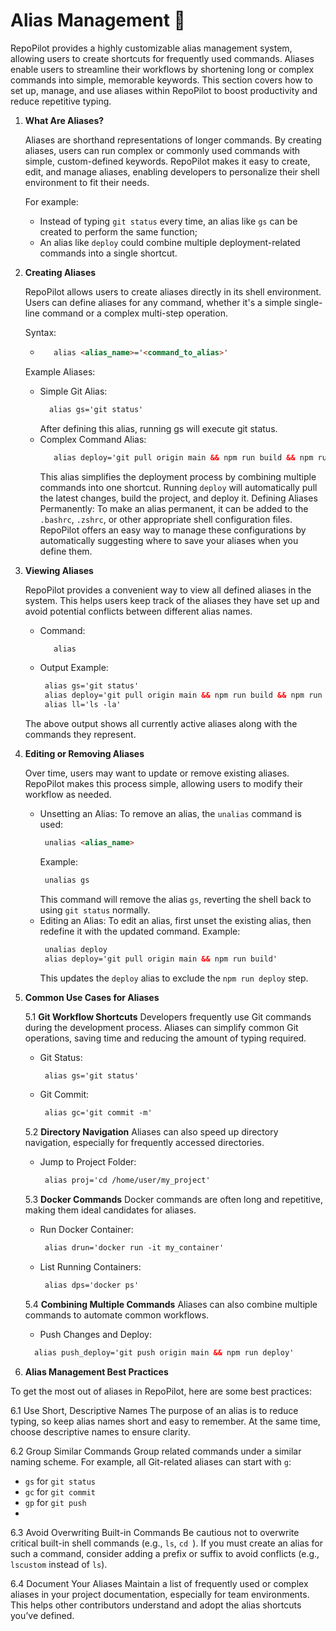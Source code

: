 # Alias Management 📝

RepoPilot provides a highly customizable alias management system, allowing users to create shortcuts for frequently used commands. Aliases enable users to streamline their workflows by shortening long or complex commands into simple, memorable keywords. 
This section covers how to set up, manage, and use aliases within RepoPilot to boost productivity and reduce repetitive typing.

1. **What Are Aliases?**

   Aliases are shorthand representations of longer commands. By creating aliases, users can run complex or commonly used commands with simple, custom-defined keywords. RepoPilot makes it easy to create, edit, and manage aliases,
   enabling developers to personalize their shell environment to fit their needs.

   For example:
   - Instead of typing ``` git status ``` every time, an alias like ``` gs ``` can be created to perform the same function;
   - An alias like ``` deploy ``` could combine multiple deployment-related commands into a single shortcut.
2. **Creating Aliases**

   RepoPilot allows users to create aliases directly in its shell environment. Users can define aliases for any command, whether it's a simple single-line command or a complex multi-step operation.

   Syntax:
   - ```html
        alias <alias_name>='<command_to_alias>'
     ```
   Example Aliases:
   - Simple Git Alias:
     ```html
       alias gs='git status'
     ```
     After defining this alias, running gs will execute git status.
   - Complex Command Alias:
     ```html
        alias deploy='git pull origin main && npm run build && npm run deploy'
     ```
     This alias simplifies the deployment process by combining multiple commands into one shortcut. Running ``` deploy ``` will automatically pull the latest changes, build the project, and deploy it.
     Defining Aliases Permanently:
     To make an alias permanent, it can be added to the ``` .bashrc ```, ``` .zshrc ```, or other appropriate shell configuration files.
     RepoPilot offers an easy way to manage these configurations by automatically suggesting where to save your aliases when you define them.
3. **Viewing Aliases**

   RepoPilot provides a convenient way to view all defined aliases in the system. This helps users keep track of the aliases they have set up and avoid potential conflicts between different alias names.
   - Command:
     ```html
        alias
     ```
   - Output Example:
     ```html
      alias gs='git status'
      alias deploy='git pull origin main && npm run build && npm run deploy'
      alias ll='ls -la'
     ```
   The above output shows all currently active aliases along with the commands they represent.
4. **Editing or Removing Aliases**

   Over time, users may want to update or remove existing aliases. RepoPilot makes this process simple, allowing users to modify their workflow as needed.

   - Unsetting an Alias:
     To remove an alias, the ``` unalias ``` command is used:
     ```html
      unalias <alias_name>
     ```
     Example:
     ```html
      unalias gs
     ```
     This command will remove the alias ``` gs ```, reverting the shell back to using ``` git status ``` normally.
   - Editing an Alias:
     To edit an alias, first unset the existing alias, then redefine it with the updated command.
     Example:
     ```html
      unalias deploy
      alias deploy='git pull origin main && npm run build'
     ```
     This updates the ``` deploy ``` alias to exclude the ``` npm run deploy ``` step.
5. **Common Use Cases for Aliases**

    5.1 **Git Workflow Shortcuts**
   Developers frequently use Git commands during the development process. Aliases can simplify common Git operations, saving time and reducing the amount of typing required.
   - Git Status:
     ```html
      alias gs='git status'
     ```
   - Git Commit:
     ```html
      alias gc='git commit -m'
     ```
   5.2 **Directory Navigation**
   Aliases can also speed up directory navigation, especially for frequently accessed directories.
   - Jump to Project Folder:
     ```html
      alias proj='cd /home/user/my_project'
     ```
   5.3 **Docker Commands**
   Docker commands are often long and repetitive, making them ideal candidates for aliases.
   - Run Docker Container:
     ```html
      alias drun='docker run -it my_container'
     ```
   - List Running Containers:
     ```html
      alias dps='docker ps'
     ```
   5.4 **Combining Multiple Commands**
   Aliases can also combine multiple commands to automate common workflows.
   - Push Changes and Deploy:
    ```html
      alias push_deploy='git push origin main && npm run deploy'
    ```
6. **Alias Management Best Practices**
 
 To get the most out of aliases in RepoPilot, here are some best practices:
 
 6.1 Use Short, Descriptive Names
   The purpose of an alias is to reduce typing, so keep alias names short and easy to remember. At the same time, choose descriptive names to ensure clarity.
   
 6.2 Group Similar Commands
   Group related commands under a similar naming scheme. For example, all Git-related aliases can start with ``` g ```:
   - ``` gs ``` for ``` git status ```
   - ``` gc ``` for ``` git commit ```
   - ``` gp ``` for ``` git push ```
   - 
 6.3 Avoid Overwriting Built-in Commands
     Be cautious not to overwrite critical built-in shell commands (e.g., ``` ls ```, ```cd ```).
     If you must create an alias for such a command, consider adding a prefix or suffix to avoid conflicts (e.g., ``` lscustom ``` instead of ``` ls ```).
     
 6.4 Document Your Aliases
     Maintain a list of frequently used or complex aliases in your project documentation, especially for team environments. This helps other contributors understand and adopt the alias shortcuts you’ve defined.
